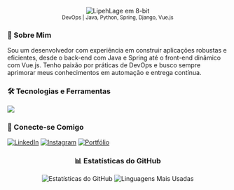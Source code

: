 <p align="center">
  <img src="https://readme-typing-svg.herokuapp.com?font=Press+Start+2P&size=30&pause=1000&color=66FF66&background=000000&width=435&lines=LipehLage" alt="LipehLage em 8-bit">
  <br>
  <sub> DevOps | Java, Python, Spring, Django, Vue.js</sub>
</p>

### 💼 Sobre Mim
<p>
  Sou um desenvolvedor com experiência em construir aplicações robustas e eficientes, desde o back-end com Java e  Spring até o front-end dinâmico com Vue.js. Tenho paixão por práticas de DevOps e busco sempre aprimorar meus conhecimentos em automação e entrega contínua.
</p>

### 🛠️ Tecnologias e Ferramentas
<p>
  <a href="https://skillicons.dev">
    <img src="https://skillicons.dev/icons?i=java,python,spring,django,vuejs,docker,kubernetes,aws,git,linux&perline=6" />
  </a>
</p>

### 🔗 Conecte-se Comigo
<p>
  <a href="https://www.linkedin.com/in/SEU-LINKEDIN/" target="_blank"><img src="https://img.shields.io/badge/-LinkedIn-%230077B5?style=for-the-badge&logo=linkedin&logoColor=white" alt="LinkedIn"></a>
  <a href="https://www.instagram.com/SEU-INSTAGRAM/" target="_blank"><img src="https://img.shields.io/badge/-Instagram-%23E4405F?style=for-the-badge&logo=instagram&logoColor=white" alt="Instagram"></a>
  <a href="SEU-PORTFOLIO" target="_blank"><img src="https://img.shields.io/badge/Portfolio-%23000000?style=for-the-badge&logo=globe&logoColor=white" alt="Portfólio"></a>
</p>

<div align="center">
  <h3>📊 Estatísticas do GitHub</h3>
  <img src="https://github-readme-stats.vercel.app/api?username=LipehLage&show_icons=true&theme=dark&count_private=true&hide_border=true&title_color=66FF66&icon_color=66FF66&text_color=FFFFFF" alt="Estatísticas do GitHub">
  <img src="https://github-readme-stats.vercel.app/api/top-langs/?username=LipehLage&layout=compact&langs_count=8&theme=dark&hide_border=true&title_color=66FF66&text_color=FFFFFF" alt="Linguagens Mais Usadas">
</div>
